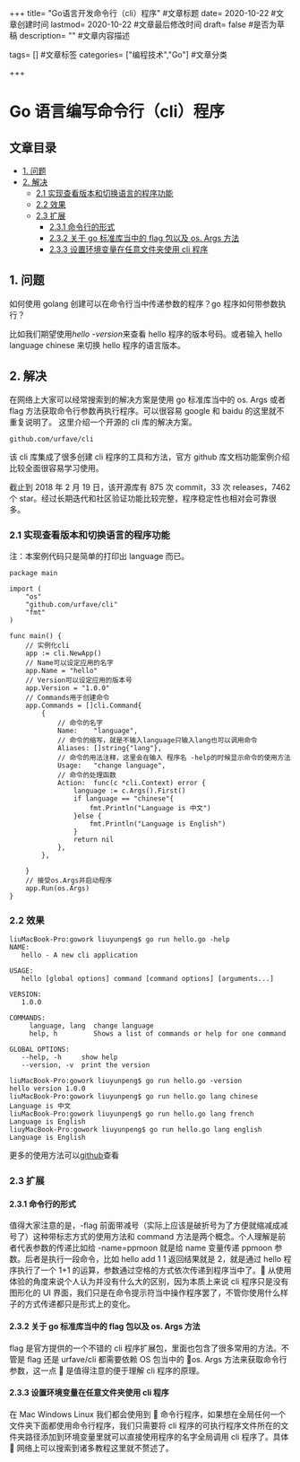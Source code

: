 +++ title= "Go语言开发命令行（cli）程序" #文章标题 date= 2020-10-22 #文章创建时间 lastmod= 2020-10-22 #文章最后修改时间 draft= false #是否为草稿 description= "" #文章内容描述

tags= [] #文章标签 categories= ["编程技术","Go"] #文章分类

+++

# Go 语言编写命令行（cli）程序

## 文章目录

- [1. 问题](#nav-1)
- [2. 解决](#nav-2)
  - [2.1 实现查看版本和切换语言的程序功能](#nav-2-1)
  - [2.2 效果](#nav-2-2)
  - [2.3 扩展](#nav-2-3)
    - [2.3.1 命令行的形式](#nav-2-3-1)
    - [2.3.2 关于 go 标准库当中的 flag 包以及 os. Args 方法](#nav-2-3-2)
    - [2.3.3 设置环境变量在任意文件夹使用 cli 程序](#nav-2-3-3)

<span id="nav-1"></span>

## 1. 问题

如何使用 golang 创建可以在命令行当中传递参数的程序？go 程序如何带参数执行？

比如我们期望使用*hello -version*来查看 hello 程序的版本号码。或者输入 hello language chinese 来切换 hello 程序的语言版本。

<span id="nav-2"></span>

## 2. 解决

在网络上大家可以经常搜索到的解决方案是使用 go 标准库当中的 os. Args 或者 flag 方法获取命令行参数再执行程序。可以很容易 google 和 baidu 的这里就不重复说明了。 这里介绍一个开源的 cli 库的解决方案。

`github.com/urfave/cli`

该 cli 库集成了很多创建 cli 程序的工具和方法，官方 github 库文档功能案例介绍比较全面很容易学习使用。

截止到 2018 年 2 月 19 日，该开源库有 875 次 commit，33 次 releases，7462 个 star。经过长期迭代和社区验证功能比较完整，程序稳定性也相对会可靠很多。

<span id="nav-2-1"></span>

### 2.1 实现查看版本和切换语言的程序功能

注：本案例代码只是简单的打印出 language 而已。

```
package main

import (
    "os"
    "github.com/urfave/cli"
    "fmt"
)

func main() {
    // 实例化cli
    app := cli.NewApp()
    // Name可以设定应用的名字
    app.Name = "hello"
    // Version可以设定应用的版本号
    app.Version = "1.0.0"
    // Commands用于创建命令
    app.Commands = []cli.Command{
        {
            // 命令的名字
            Name:    "language",
            // 命令的缩写，就是不输入language只输入lang也可以调用命令
            Aliases: []string{"lang"},
            // 命令的用法注释，这里会在输入 程序名 -help的时候显示命令的使用方法
            Usage:   "change language",
            // 命令的处理函数
            Action:  func(c *cli.Context) error {
                language := c.Args().First()
                if language == "chinese"{
                    fmt.Println("Language is 中文")
                }else {
                    fmt.Println("Language is English")
                }
                return nil
            },
        },

    }
    // 接受os.Args并启动程序
    app.Run(os.Args)
}
```

<span id="nav-2-2"></span>

### 2.2 效果

```
liuMacBook-Pro:gowork liuyunpeng$ go run hello.go -help
NAME:
   hello - A new cli application

USAGE:
   hello [global options] command [command options] [arguments...]

VERSION:
   1.0.0

COMMANDS:
     language, lang  change language
     help, h         Shows a list of commands or help for one command

GLOBAL OPTIONS:
   --help, -h     show help
   --version, -v  print the version

liuMacBook-Pro:gowork liuyunpeng$ go run hello.go -version
hello version 1.0.0
liuMacBook-Pro:gowork liuyunpeng$ go run hello.go lang chinese
Language is 中文
liuMacBook-Pro:gowork liuyunpeng$ go run hello.go lang french
Language is English
liuyMacBook-Pro:gowork liuyunpeng$ go run hello.go lang english
Language is English
```

更多的使用方法可以[github](github.com/urfave/cli)查看

<span id="nav-2-3"></span>

### 2.3 扩展

<span id="nav-2-3-1"></span>

#### 2.3.1 命令行的形式

值得大家注意的是，-flag 前面带减号（实际上应该是破折号为了方便就缩减成减号了）这种带标志方式的使用方法和 command 方法是两个概念。个人理解是前者代表参数的传递比如给 -name=ppmoon 就是给 name 变量传递 ppmoon 参数。后者是执行一段命令，比如 hello add 1 1 返回结果就是 2，就是通过 hello 程序执行了一个 1+1 的运算，参数通过空格的方式依次传递到程序当中了。 从使用体验的角度来说个人认为并没有什么大的区别，因为本质上来说 cli 程序只是没有图形化的 UI 界面，我们只是在命令提示符当中操作程序罢了，不管你使用什么样子的方式传递都只是形式上的变化。

<span id="nav-2-3-2"></span>

#### 2.3.2 关于 go 标准库当中的 flag 包以及 os. Args 方法

flag 是官方提供的一个不错的 cli 程序扩展包，里面也包含了很多常用的方法。不管是 flag 还是 urfave/cli 都需要依赖 OS 包当中的 os. Args 方法来获取命令行参数，这一点  是值得注意的便于理解 cli 程序的原理。

<span id="nav-2-3-3"></span>

#### 2.3.3 设置环境变量在任意文件夹使用 cli 程序

在 Mac Windows Linux 我们都会使用到  命令行程序，如果想在全局任何一个文件夹下面都使用命令行程序，我们只需要将 cli 程序的可执行程序文件所在的文件夹路径添加到环境变量里就可以直接使用程序的名字全局调用 cli 程序了。具体  网络上可以搜索到诸多教程这里就不赘述了。
